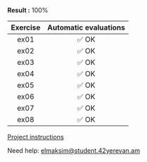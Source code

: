 **Result :** 100%

Exercise | Automatic evaluations |  
:-----------: | :-----------:
ex01 | :white_check_mark: OK 
ex02 | :white_check_mark: OK 
ex03 | :white_check_mark: OK 
ex04 | :white_check_mark: OK 
ex05 | :white_check_mark: OK 
ex06 | :white_check_mark: OK 
ex07 | :white_check_mark: OK
ex08 | :white_check_mark: OK


[Project instructions](https://github.com/AGolz/Piscine/files/13431004/en.subject.3.pdf)



Need help: elmaksim@student.42yerevan.am
